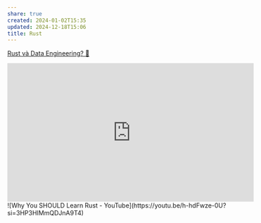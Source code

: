 ```yaml
---
share: true
created: 2024-01-02T15:35
updated: 2024-12-18T15:06
title: Rust
---
```

[Rust và Data Engineering? 🤔](https://blog.duyet.net/2021/11/rust-data-engineering.html)

<iframe width="560" height="315" src="https://www.youtube.com/embed/kOFWIvNowXo?si=sdHbK6t97OiMDpxb" title="YouTube video player" frameborder="0" allow="accelerometer; autoplay; clipboard-write; encrypted-media; gyroscope; picture-in-picture; web-share" referrerpolicy="strict-origin-when-cross-origin" allowfullscreen></iframe>
![Why You SHOULD Learn Rust - YouTube](https://youtu.be/h-hdFwze-0U?si=3HP3HIMmQDJnA9T4)


